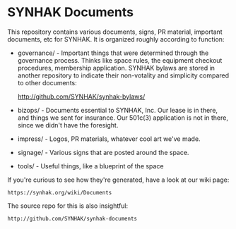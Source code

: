 SYNHAK Documents
================

This repository contains various documents, signs, PR material, important
documents, etc for SYNHAK. It is organized roughly according to function:

* governance/ - Important things that were determined through the governance
  process. Thinks like space rules, the equipment checkout procedures,
  membership application. SYNHAK bylaws are stored in another repository to
  indicate their non-votality and simplicity compared to other documents:

    http://github.com/SYNHAK/synhak-bylaws/

* bizops/ - Documents essential to SYNHAK, Inc. Our lease is in there, and
  things we sent for insurance. Our 501c(3) application is not in there, since
  we didn't have the foresight.

* impress/ - Logos, PR materials, whatever cool art we've made.

* signage/ - Various signs that are posted around the space.

* tools/ - Useful things, like a blueprint of the space

If you're curious to see how they're generated, have a look at our wiki page:

    https://synhak.org/wiki/Documents

The source repo for this is also insightful:

    http://github.com/SYNHAK/synhak-documents
